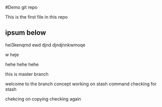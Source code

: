 #Demo git repo

This is the first file in this repo

## ipsum below

hei3kenqmd ewd
djnd
djndjnnkwmoqe

w
heje

hehe
hehe
hehe


this is master branch

welcome to the branch concept
working on stash command
checking for stash

chekcing on copying 
checking again
